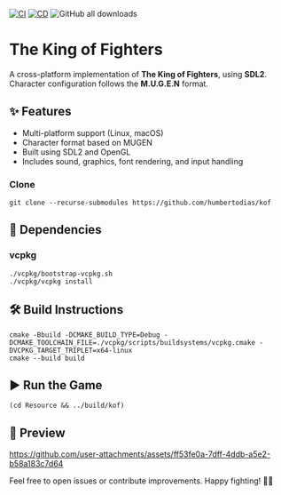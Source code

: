 [![CI](https://github.com/humbertodias/kof/actions/workflows/ci.yml/badge.svg)](https://github.com/humbertodias/kof/actions/workflows/ci.yml)
[![CD](https://github.com/humbertodias/kof/actions/workflows/cd.yml/badge.svg)](https://github.com/humbertodias/kof/actions/workflows/cd.yml)
![GitHub all downloads](https://img.shields.io/github/downloads/humbertodias/kof/total)
# The King of Fighters

A cross-platform implementation of **The King of Fighters**, using **SDL2**.  
Character configuration follows the **M.U.G.E.N** format.

## ✨ Features

- Multi-platform support (Linux, macOS)
- Character format based on MUGEN
- Built using SDL2 and OpenGL
- Includes sound, graphics, font rendering, and input handling

### Clone
```shell
git clone --recurse-submodules https://github.com/humbertodias/kof
```

## 🔧 Dependencies

### vcpkg
```shell
./vcpkg/bootstrap-vcpkg.sh
./vcpkg/vcpkg install
```

## 🛠️ Build Instructions

```shell
cmake -Bbuild -DCMAKE_BUILD_TYPE=Debug -DCMAKE_TOOLCHAIN_FILE=./vcpkg/scripts/buildsystems/vcpkg.cmake -DVCPKG_TARGET_TRIPLET=x64-linux
cmake --build build
```

## ▶️ Run the Game

```shell
(cd Resource && ../build/kof)
```

## 📸 Preview


https://github.com/user-attachments/assets/ff53fe0a-7dff-4ddb-a5e2-b58a183c7d64


Feel free to open issues or contribute improvements. Happy fighting! 🥋🔥
